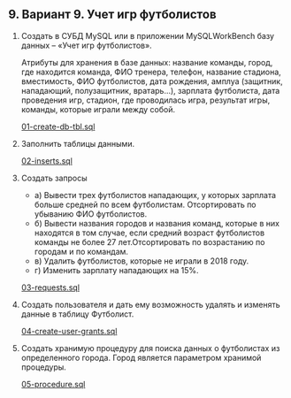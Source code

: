 ## 9. Вариант 9. Учет игр футболистов

1. Создать в СУБД MySQL или в приложении MySQLWorkBench базу данных – «Учет игр футболистов».

    Атрибуты для хранения в базе данных: название команды, город, где находится команда, ФИО тренера, телефон, название стадиона, вместимость, ФИО футболистов, дата рождения, амплуа (защитник, нападающий, полузащитник, вратарь…), зарплата футболиста, дата проведения игр, стадион, где проводилась игра, результат игры, команды, которые играли между собой.

    [01-create-db-tbl.sql](./01-create-db-tbl.sql)

2. Заполнить таблицы данными.

    [02-inserts.sql](./02-inserts.sql)

3. Создать запросы
   - а) Вывести трех футболистов нападающих, у которых зарплата больше средней по всем футболистам. Отсортировать по убыванию ФИО футболистов.
   - б) Вывести названия городов и названия команд, которые в них находятся в том случае, если средний возраст футболистов команды не более 27 лет.Отсортировать по возрастанию по городам и по командам.
   - в) Удалить футболистов, которые не играли в 2018 году.
   - г) Изменить зарплату нападающих на 15%.

    [03-requests.sql](./03-requests.sql)

4. Создать пользователя и дать ему возможность удалять и изменять данные в таблицу Футболист.

    [04-create-user-grants.sql](./04-create-user-grants.sql)

5. Создать хранимую процедуру для поиска данных о футболистах из определенного города. Город является параметром хранимой процедуры.

    [05-procedure.sql](./05-procedure.sql)
